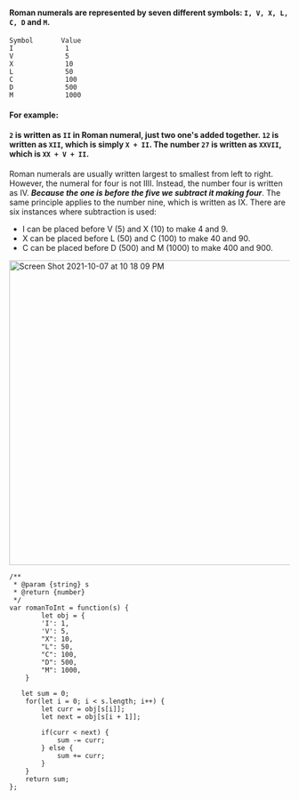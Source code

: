 #### Roman numerals are represented by seven different symbols: `I, V, X, L, C, D` and `M`.
```
Symbol       Value
I             1
V             5
X             10
L             50
C             100
D             500
M             1000
```

#### For example:  
#### `2` is written as `II` in Roman numeral, just two one's added together. `12` is written as `XII`, which is simply `X + II`. The number `27` is written as `XXVII`, which is `XX + V + II`.


Roman numerals are usually written largest to smallest from left to right. However, the numeral for four is not IIII. Instead, the number four is written as IV. ***Because the one is before the five we subtract it making four***. The same principle applies to the number nine, which is written as IX. There are six instances where subtraction is used:

- I can be placed before V (5) and X (10) to make 4 and 9. 
- X can be placed before L (50) and C (100) to make 40 and 90. 
- C can be placed before D (500) and M (1000) to make 400 and 900.

<img width="548" alt="Screen Shot 2021-10-07 at 10 18 09 PM" src="https://user-images.githubusercontent.com/37787994/136502316-25a37f22-594b-4917-88f2-54f7eda2af91.png">

```JS
/**
 * @param {string} s
 * @return {number}
 */
var romanToInt = function(s) {
        let obj = {
        'I': 1,
        'V': 5,
        "X": 10,
        "L": 50,
        "C": 100,
        "D": 500,
        "M": 1000,
    }
        
   let sum = 0;
    for(let i = 0; i < s.length; i++) {
        let curr = obj[s[i]];
        let next = obj[s[i + 1]];
        
        if(curr < next) {
            sum -= curr;
        } else {
            sum += curr;
        }
    }
    return sum;
};
```

